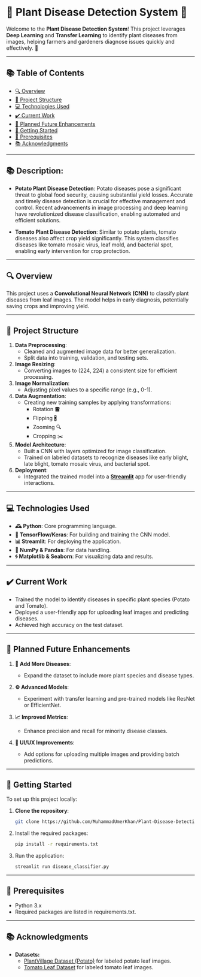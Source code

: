 # 🌱 Plant Disease Detection System 🌿

Welcome to the **Plant Disease Detection System**! This project leverages **Deep Learning** and **Transfer Learning** to identify plant diseases from images, helping farmers and gardeners diagnose issues quickly and effectively. 🌾  

---

## 📚 Table of Contents  
- [🔍 Overview](#-overview)  
- [🔧 Project Structure](#-project-structure)  
- [💻 Technologies Used](#-technologies-used)  
- [✔️ Current Work](#-current-work)  
- [🎯 Planned Future Enhancements](#-planned-future-enhancements)  
- [🚀 Getting Started](#-getting-started)  
- [🔄 Prerequisites](#-prerequisites)  
- [📚 Acknowledgments](#-acknowledgments)  

---  

## 📚 Description:

- **Potato Plant Disease Detection**: Potato diseases pose a significant threat to global food security, causing substantial yield losses. Accurate and timely disease detection is crucial for effective management and control. Recent advancements in image processing and deep learning have revolutionized disease classification, enabling automated and efficient solutions.

- **Tomato Plant Disease Detection**: Similar to potato plants, tomato diseases also affect crop yield significantly. This system classifies diseases like tomato mosaic virus, leaf mold, and bacterial spot, enabling early intervention for crop protection.

---

## 🔍 Overview  

This project uses a **Convolutional Neural Network (CNN)** to classify plant diseases from leaf images. The model helps in early diagnosis, potentially saving crops and improving yield.  

---  

## 🔧 Project Structure  

1. **Data Preprocessing**:  
   - Cleaned and augmented image data for better generalization.  
   - Split data into training, validation, and testing sets.
2. **Image Resizing**:
   - Converting images to (224, 224) a consistent size for efficient processing.
3. **Image Normalization**:
   - Adjusting pixel values to a specific range (e.g., 0-1).
4. **Data Augmentation**:
   - Creating new training samples by applying transformations:
        - Rotation 🖀
        - Flipping 🖁
        - Zooming 🔍
        - Cropping ✂️
5. **Model Architecture**:  
   - Built a CNN with layers optimized for image classification.  
   - Trained on labeled datasets to recognize diseases like early blight, late blight, tomato mosaic virus, and bacterial spot.  
6. **Deployment**:  
   - Integrated the trained model into a **[Streamlit](https://plant-leaf-desease-classification.streamlit.app/)** app for user-friendly interactions.  

---  

## 💻 Technologies Used  
- **🕰️ Python**: Core programming language.  
- **🎡 TensorFlow/Keras**: For building and training the CNN model.  
- **📊 Streamlit**: For deploying the application.  
- **🧮 NumPy & Pandas**: For data handling.  
- **🌀 Matplotlib & Seaborn**: For visualizing data and results.  

---  

## ✔️ Current Work  

- Trained the model to identify diseases in specific plant species (Potato and Tomato).
- Deployed a user-friendly app for uploading leaf images and predicting diseases.  
- Achieved high accuracy on the test dataset.  

---  

## 🎯 Planned Future Enhancements  

1. **🌱 Add More Diseases**:  
   - Expand the dataset to include more plant species and disease types.  

2. **⚙️ Advanced Models**:  
   - Experiment with transfer learning and pre-trained models like ResNet or EfficientNet.  

3. **📈 Improved Metrics**:  
   - Enhance precision and recall for minority disease classes.  

4. **📱 UI/UX Improvements**:  
   - Add options for uploading multiple images and providing batch predictions.  

---  

## 🚀 Getting Started  

To set up this project locally:  

1. **Clone the repository**:  
   ```bash  
   git clone https://github.com/MuhammadUmerKhan/Plant-Disease-Detection-System.git
   ```

2. Install the required packages:
    ```bash
    pip install -r requirements.txt
    ```

3. Run the application:
    ```bash
    streamlit run disease_classifier.py
    ```

---

## 🔄 Prerequisites  
- Python 3.x
- Required packages are listed in requirements.txt.

---

## 📚 Acknowledgments  

- **Datasets:**  
   - [PlantVillage Dataset (Potato)](https://www.kaggle.com/datasets/arjuntejaswi/plant-village) for labeled potato leaf images.
   - [Tomato Leaf Dataset](https://www.kaggle.com/datasets/kaustubhb999/tomatoleaf) for labeled tomato leaf images.
